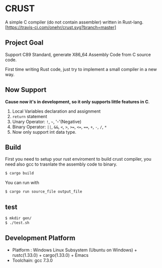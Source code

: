 # CRUST
A simple C compiler (do not contain assembler) written in Rust-lang.
[https://travis-ci.com/onehr/crust.svg?branch=master]
## Project Goal
Support C89 Standard, generate X86_64 Assembly Code from C source code.

First time writing Rust code, just try to implement a small compiler in a new way.

## Now Support
**Cause now it's in development, so it only supports little features in C**.
1. Local Variables declaration and assignment
2. `return` statement
3. Unary Operator: `!`, `~`, '-'(Negative)
4. Binary Operator: `||`, `&&`, `<`, `>`, `>=`, `<=`, `==`, `+`, `-`, `/`, `*`
5. Now only support int data type.

## Build
First you need to setup your rust enviroment to build crust compiler, you need also gcc to trasnlate the assembly code to binary.
```bash
$ cargo build
```
You can run with
```bash
$ cargo run source_file output_file
```

## test
```bash
$ mkdir gen/
$ ./test.sh
```

## Development Platform
* Platform : Windows Linux Subsystem (Ubuntu on Windows) + rustc(1.33.0) + cargo(1.33.0) + Emacs
* Toolchain: gcc 7.3.0

